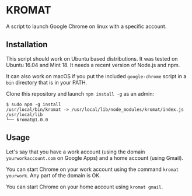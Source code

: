 # KROMAT

A script to launch Google Chrome on linux with a specific account.

## Installation

This script should work on Ubuntu based distributions. It was tested on Ubuntu 16.04 and Mint 18. It needs a recent version of Node.js and npm.

It can also work on macOS if you put the included `google-chrome` script in a `bin` directory that is in your PATH.

Clone this repository and launch `npm install -g` as an admin:

```
$ sudo npm -g install
/usr/local/bin/kromat -> /usr/local/lib/node_modules/kromat/index.js
/usr/local/lib
└── kromat@1.0.0
```

## Usage

Let's say that you have a work account (using the domain `yourworkaccount.com` on Google Apps) and a home account (using Gmail).

You can start Chrome on your work account using the command `kromat yourwork`. Any part of the domain is OK.

You can start Chrome on your home account using `kromat gmail`.

